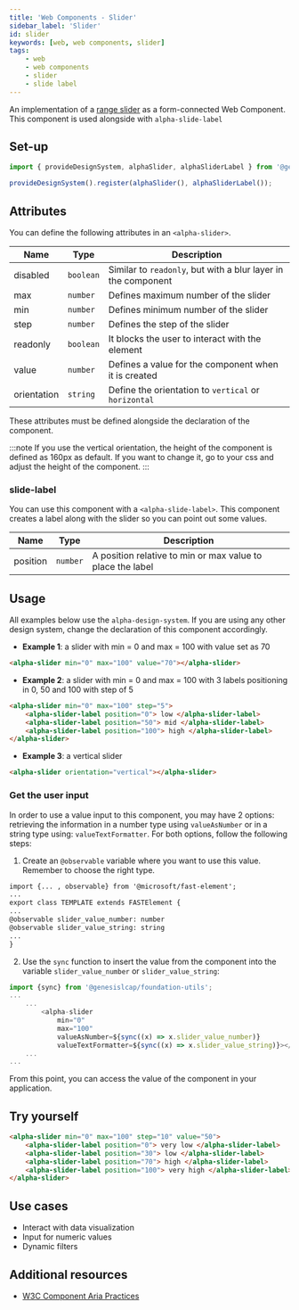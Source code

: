 ```yaml
---
title: 'Web Components - Slider'
sidebar_label: 'Slider'
id: slider
keywords: [web, web components, slider]
tags:
    - web
    - web components
    - slider
    - slide label
---
```


An implementation of a [range slider](https://developer.mozilla.org/en-US/docs/Web/HTML/Element/Input/range) as a form-connected Web Component. This component is used alongside with
`alpha-slide-label`

## Set-up

```ts
import { provideDesignSystem, alphaSlider, alphaSliderLabel } from '@genesislcap/alpha-design-system';

provideDesignSystem().register(alphaSlider(), alphaSliderLabel());
```
## Attributes

You can define the following attributes in an `<alpha-slider>`.

| Name        | Type      | Description                                                   |
|-------------|-----------|---------------------------------------------------------------|
| disabled    | `boolean` | Similar to `readonly`, but with a blur layer in the component |
| max         | `number`  | Defines maximum number of the slider                          |
| min         | `number`  | Defines minimum number of the slider                          |
| step        | `number`  | Defines the step of the slider                                |
| readonly    | `boolean` | It blocks the user to interact with the element               |
| value       | `number`  | Defines a value for the component when it is created          |
| orientation | `string`  | Define the orientation to `vertical` or `horizontal`          |

These attributes must be defined alongside the declaration of the component.

:::note
If you use the vertical orientation, the height of the component is defined as 160px as default. If you want to change it,
go to your css and adjust the height of the component.
:::

### slide-label
You can use this component with a `<alpha-slide-label>`. This component creates a label along with the slider so you
can point out some values.

| Name     | Type     | Description                                                |
|----------|----------|------------------------------------------------------------|
| position | `number` | A position relative to min or max value to place the label |

## Usage
All examples below use the `alpha-design-system`. If you are using any other design system, change the declaration
of this component accordingly.

- **Example 1**: a slider with min = 0 and max = 100 with value set as 70
```html title="Example 1"
<alpha-slider min="0" max="100" value="70"></alpha-slider>
```
- **Example 2**: a slider with min = 0 and max = 100 with 3 labels positioning in 0, 50 and 100 with step of 5
```html title="Example 2"
<alpha-slider min="0" max="100" step="5">
    <alpha-slider-label position="0"> low </alpha-slider-label>
    <alpha-slider-label position="50"> mid </alpha-slider-label>
    <alpha-slider-label position="100"> high </alpha-slider-label>
</alpha-slider>
```
- **Example 3**: a vertical slider
```html title="Example 3"
<alpha-slider orientation="vertical"></alpha-slider>
```

### Get the user input
In order to use a value input to this component, you may have 2 options: retrieving the information in a number type using `valueAsNumber` or in
a string type using: `valueTextFormatter`. For both options, follow the following steps:

1. Create an `@observable` variable where you want to use this value. Remember to choose the right type.

```html {1,5,6}
import {... , observable} from '@microsoft/fast-element';
...
export class TEMPLATE extends FASTElement {
...
@observable slider_value_number: number
@observable slider_value_string: string
...
}
```

2. Use the `sync` function to insert the value from the component into the variable `slider_value_number` or `slider_value_string`:

```typescript tile="Example 4" {1,7,8}
import {sync} from '@genesislcap/foundation-utils';
...
    ...
        <alpha-slider 
            min="0" 
            max="100" 
            valueAsNumber=${sync((x) => x.slider_value_number)} 
            valueTextFormatter=${sync((x) => x.slider_value_string)}></alpha-slider>
    ...
...    
```

From this point, you can access the value of the component in your application.

## Try yourself

```html title="try yourself" live
<alpha-slider min="0" max="100" step="10" value="50">
    <alpha-slider-label position="0"> very low </alpha-slider-label>
    <alpha-slider-label position="30"> low </alpha-slider-label>
    <alpha-slider-label position="70"> high </alpha-slider-label>
    <alpha-slider-label position="100"> very high </alpha-slider-label>
</alpha-slider>
```

## Use cases

- Interact with data visualization
- Input for numeric values
- Dynamic filters

## Additional resources

- [W3C Component Aria Practices](https://w3c.github.io/aria-practices/#slider)